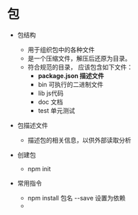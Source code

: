 # 包

+ 包结构
  + 用于组织包中的各种文件
  + 是一个压缩文件，解压后还原为目录。
  + 符合规范的目录， 应该包含如下文件：
    + **package.json     描述文件**
    + bin                       可执行的二进制文件
    + lib                         js代码
    + doc                       文档
    + test                       单元测试
+ 包描述文件
  + 描述包的相关信息，以供外部读取分析

+ 创建包
  + npm init
+ 常用指令
  + npm install 包名 --save   设置为依赖
  + 